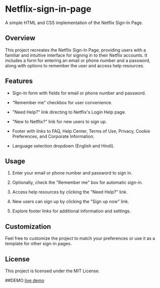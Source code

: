 # Netflix-sign-in-page
A simple HTML and CSS implementation of the Netflix Sign-In Page.

## Overview

This project recreates the Netflix Sign-In Page, providing users with a familiar and intuitive interface for signing in to their Netflix accounts. It includes a form for entering an email or phone number and a password, along with options to remember the user and access help resources.

## Features

- Sign-In form with fields for email or phone number and password.

- "Remember me" checkbox for user convenience.
  
- "Need Help?" link directing to Netflix's Login Help page.
  
- "New to Netflix?" link for new users to sign up.
  
- Footer with links to FAQ, Help Center, Terms of Use, Privacy, Cookie Preferences, and Corporate Information.
  
- Language selection dropdown (English and Hindi).

## Usage


1. Enter your email or phone number and password to sign in.

2. Optionally, check the "Remember me" box for automatic sign-in.

3. Access help resources by clicking the "Need Help?" link.
 
4. New users can sign up by clicking the "Sign up now" link.
 
5. Explore footer links for additional information and settings.

## Customization

Feel free to customize the project to match your preferences or use it as a template for other sign-in pages.

## License

This project is licensed under the MIT License.

##DEMO
[live demo]()
